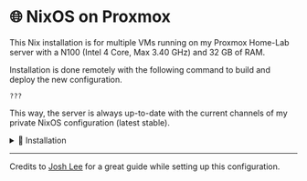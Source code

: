 # 🌐 NixOS on Proxmox

This Nix installation is for multiple VMs running on my Proxmox Home-Lab server with a N100 (Intel 4 Core, Max 3.40 GHz) and 32 GB of RAM.

Installation is done remotely with the following command to build and deploy the new configuration.

```shell
???
```

This way, the server is always up-to-date with the current channels of my private NixOS configuration (latest stable).

<details>
<summary>🔨 Installation</summary>

Setup is done remotely using `nixos-anywhere` by running `nix-shell PATH_TO_THIS_REPO/nixos-anywhere/setup.sh` to setup all partitions and deploying a base configuration to begin with.

Make sure the following constraints are met:

1. The VM is created with the following settings:
    - Memory: **4 GB** (4096 MB)
    - BIOS: OVMF (**UEFI**)
    - Hard Disk (scsi0): **8 GB**
    - Hard Disk (scsi1): **1 GB**
    - EFI Disk: ***default***
2. The VM is booted with the NixOS installation ISO.
3. A **password is set** with `passwd` to connect with the VM over SSH.
4. Install using `nix-shell PATH_TO_THIS_REPO/nixos-anywhere/setup.sh`.
5. After installation, a **new password** should be set with `passwd`. Apart from that, the VM is ready to be used, while the **ISO can be removed**.

*Otherwise, the installation will fail due to a lack of resources in the store or the connection being refused.*

*At the time of writing, secure boot must be disabled with `ESC -> Device Manager -> Secure Boot Configuration -> Disable Secure Boot -> Save & Exit` (enter by spamming ESC while booting VM).*

</details>

---

Credits to [Josh Lee](https://www.joshuamlee.com/nixos-proxmox-vm-images/) for a great guide while setting up this configuration.
